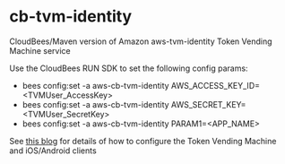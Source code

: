 cb-tvm-identity
===============

CloudBees/Maven version of Amazon aws-tvm-identity Token Vending Machine service

Use the CloudBees RUN SDK to set the following config params:
* bees config:set -a aws-cb-tvm-identity AWS_ACCESS_KEY_ID=<TVMUser_AccessKey>
* bees config:set -a aws-cb-tvm-identity AWS_SECRET_KEY=<TVMUser_SecretKey>
* bees config:set -a aws-cb-tvm-identity PARAM1=<APP_NAME>

See [this blog](http://blog.cloudbees.com/2012/12/amazon-web-services-and-platform-as_12.html) for details of how to configure the Token Vending Machine and iOS/Android clients
